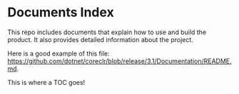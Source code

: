 # Documents Index

This repo includes documents that explain how to use and build the product. It also provides detailed information about the project.

Here is a good example of this file: https://github.com/dotnet/coreclr/blob/release/3.1/Documentation/README.md.

This is where a TOC goes!